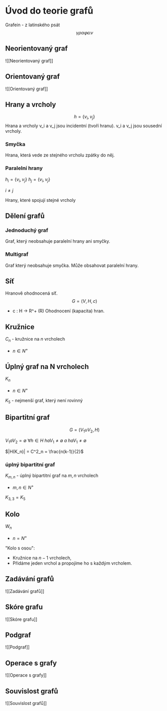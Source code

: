 # Úvod do teorie grafů

Grafein - z latinského psát
$$
\gamma \rho \alpha \varphi \epsilon \iota \nu
$$
## Neorientovaný graf
![[Neorientovaný graf]]

## Orientovaný graf
![[Orientovaný graf]]
## Hrany a vrcholy
$$
h = \{v_i, v_j\}
$$
Hrana a vrcholy v_i a v_j jsou incidentní (tvoří hranu).
v_i a v_j jsou sousední vrcholy.


### Smyčka

Hrana, která vede ze stejného vrcholu zpátky do něj.
### Paralelní hrany
$h_i = \{v_i, v_j\}$
$h_j = \{v_i, v_j\}$

$i \neq j$

Hrany, které spojují stejné vrcholy

## Dělení grafů
### Jednoduchý graf
Graf, který neobsahuje paralelní hrany ani smyčky. 

### Multigraf
Graf který neobsahuje smyčka. Může obsahovat paralelní hrany.  

## Síť
Hranově ohodnocená síť.
$$
G = (V,H,c)
$$

- c : H -> R^+ (R)
Ohodnocení (kapacita) hran.

## Kružnice

$C_n$ - kružnice na $n$ vrcholech
- $n \in N^+$

## Úplný graf na N vrcholech
$K_n$
- $n \in N^+$

$K_5$ - nejmenší graf, který není rovinný

## Bipartitní graf

$$
G = (V_1 u V_2 , H)
$$

$V_1 a V_2 = \emptyset$
$\forall h \in H$
$h a V_1 \ne \emptyset \; a \; h a V_1 \ne \emptyset$

$|H(K_n)| = C^2_n = \frac{n(k-1)}{2}$

### úplný bipartitní graf

$K_{m,n}$ - úplný bipartitní graf na $m,n$ vrcholech
- $m,n \in N^+$


$K_{3,3} = K_5$

## Kolo
$W_n$
- $n = N^+$

"Kolo s osou":
- Kružnice na $n-1$ vrcholech,
- Přidáme jeden vrchol a propojíme ho s každým vrcholem.

## Zadávání grafů
![[Zadávání grafů]]

## Skóre grafu
![[Skóre grafu]]

## Podgraf
![[Podgraf]]

## Operace s grafy
![[Operace s grafy]]

## Souvislost grafů
![[Souvislost grafů]]